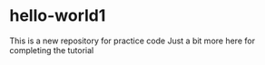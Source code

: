 # hello-world1
This is a new repository for practice code
Just a bit more here for completing the tutorial
